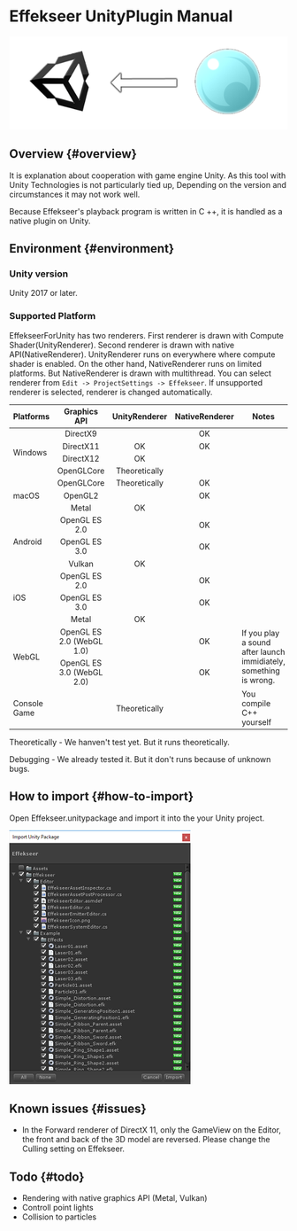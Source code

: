 ﻿# Effekseer UnityPlugin Manual

![](../img/plugin_logo.png)

## Overview {#overview}

It is explanation about cooperation with game engine Unity.
As this tool with Unity Technologies is not particularly tied up,
Depending on the version and circumstances it may not work well.

Because Effekseer's playback program is written in C ++, it is handled as a native plugin on Unity.

## Environment {#environment}

### Unity version
Unity 2017 or later.  

### Supported Platform

EffekseerForUnity has two renderers. First renderer is drawn with Compute Shader(UnityRenderer). Second renderer is drawn with native API(NativeRenderer). 
UnityRenderer runs on everywhere where compute shader is enabled. On the other hand, NativeRenderer runs on limited platforms. But NativeRenderer is drawn with multithread.
You can select renderer from ``` Edit -> ProjectSettings -> Effekseer ```.
If unsupported renderer is selected, renderer is changed automatically.

<table>
<thead>
<tr class="header">
<th>Platforms</th>
<th style="text-align: center;">Graphics API</th>
<th style="text-align: center;">UnityRenderer</th>
<th style="text-align: center;">NativeRenderer</th>
<th width="350px">Notes</th>
</tr>
</thead>
<tbody>

<tr>
<td rowspan="4">Windows</td>
<td style="text-align: center;">DirectX9</td>
<td style="text-align: center;"></td>
<td style="text-align: center;">OK</td>
<td rowspan="4">
</td>
</tr>

<tr>
<td style="text-align: center;">DirectX11</td>
<td style="text-align: center;">OK</td>
<td style="text-align: center;">OK</td>
</tr>

<tr>
<td style="text-align: center;">DirectX12</td>
<td style="text-align: center;">OK</td>
<td style="text-align: center;"></td>
</tr>

<tr>
<td style="text-align: center;">OpenGLCore</td>
<td style="text-align: center;">Theoretically</td>
<td style="text-align: center;"></td>
</tr>

<tr>
<td rowspan="3">macOS</td>
<td style="text-align: center;">OpenGLCore</td>
<td style="text-align: center;">Theoretically</td>
<td style="text-align: center;">OK</td>
<td rowspan="3">
</td>
</tr>

<tr>
<td style="text-align: center;">OpenGL2</td>
<td style="text-align: center;"></td>
<td style="text-align: center;">OK</td>
</tr>

<tr>
<td style="text-align: center;">Metal</td>
<td style="text-align: center;">OK</td>
<td style="text-align: center;"></td>
</tr>

<tr>
<td rowspan="3">Android</td>
<td style="text-align: center;">OpenGL ES 2.0</td>
<td style="text-align: center;"></td>
<td style="text-align: center;">OK</td>
<td rowspan="3">
</td>
</tr>

<tr>
<td style="text-align: center;">OpenGL ES 3.0</td>
<td style="text-align: center;"></td>
<td style="text-align: center;">OK</td>
</tr>

<tr>
<td style="text-align: center;">Vulkan</td>
<td style="text-align: center;">OK</td>
<td style="text-align: center;"></td>
</tr>

<tr>
<td rowspan="3">iOS</td>
<td style="text-align: center;">OpenGL ES 2.0</td>
<td style="text-align: center;"></td>
<td style="text-align: center;">OK</td>
<td rowspan="3">
</td>
</tr>

<tr>
<td style="text-align: center;">OpenGL ES 3.0</td>
<td style="text-align: center;"></td>
<td style="text-align: center;">OK</td>
</tr>

<tr>
<td style="text-align: center;">Metal</td>
<td style="text-align: center;">OK</td>
<td style="text-align: center;"></td>
</tr>

<tr>
<td rowspan="2">WebGL</td>
<td style="text-align: center;">OpenGL ES 2.0 (WebGL 1.0)</td>
<td style="text-align: center;"></td>
<td style="text-align: center;">OK</td>
<td rowspan="2">If you play a sound after launch immidiately, something is wrong.</td>
</tr>

<tr>
<td style="text-align: center;">OpenGL ES 3.0 (WebGL 2.0)</td>
<td style="text-align: center;"></td>
<td style="text-align: center;">OK</td>
</tr>
<tr>
<td>Console Game</td>
<td style="text-align: center;"></td>
<td style="text-align: center;">Theoretically</td>
<td style="text-align: center;"></td>
<td>You compile C++ yourself</td>
</tr>

</tbody>
</table>

Theoretically - We hanven't test yet. But it runs theoretically.

Debugging - We already tested it. But it don't runs because of unknown bugs.

## How to import {#how-to-import}
Open Effekseer.unitypackage and import it into the your Unity project.

![](../img/unity_import.png)


## Known issues {#issues}
- In the Forward renderer of DirectX 11, only the GameView on the Editor, the front and back of the 3D model are reversed. Please change the Culling setting on Effekseer.

## Todo {#todo}
- Rendering with native graphics API (Metal, Vulkan) 
- Controll point lights
- Collision to particles
